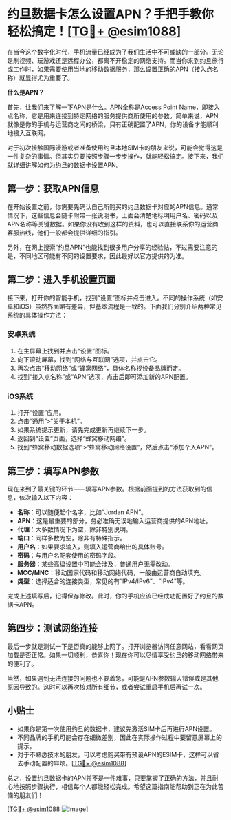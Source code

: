 # 约旦数据卡怎么设置APN？手把手教你轻松搞定！[[TG💪+ @esim1088](https://t.me/s/esim1088)]

在当今这个数字化时代，手机流量已经成为了我们生活中不可或缺的一部分。无论是刷视频、玩游戏还是远程办公，都离不开稳定的网络支持。而当你来到约旦旅行或工作时，如果需要使用当地的移动数据服务，那么设置正确的APN（接入点名称）就显得尤为重要了。

**什么是APN？**

首先，让我们来了解一下APN是什么。APN全称是Access Point Name，即接入点名称，它是用来连接到特定网络的服务提供商所使用的参数。简单来说，APN就像是你的手机与运营商之间的桥梁，只有正确配置了APN，你的设备才能顺利地接入互联网。

对于初次接触国际漫游或者准备使用约旦本地SIM卡的朋友来说，可能会觉得这是一件复杂的事情。但其实只要按照步骤一步步操作，就能轻松搞定。接下来，我们就详细讲解如何为约旦的数据卡设置APN。

## 第一步：获取APN信息

在开始设置之前，你需要先确认自己所购买的约旦数据卡对应的APN信息。通常情况下，这些信息会随卡附带一张说明书，上面会清楚地标明用户名、密码以及APN名称等关键数据。如果你没有收到这样的资料，也可以直接联系你的运营商客服热线，他们一般都会提供详细的指引。

另外，在网上搜索“约旦APN”也能找到很多用户分享的经验帖，不过需要注意的是，不同地区可能有不同的设置要求，因此最好以官方提供的为准。

## 第二步：进入手机设置页面

接下来，打开你的智能手机，找到“设置”图标并点击进入。不同的操作系统（如安卓和iOS）虽然界面略有差异，但基本流程是一致的。下面我们分别介绍两种常见系统的具体操作方法：

### 安卓系统

1. 在主屏幕上找到并点击“设置”图标。
2. 向下滚动屏幕，找到“网络与互联网”选项，并点击它。
3. 再次点击“移动网络”或“蜂窝网络”，具体名称视设备品牌而定。
4. 找到“接入点名称”或“APN”选项，点击后即可添加新的APN配置。

### iOS系统

1. 打开“设置”应用。
2. 点击“通用”>“关于本机”。
3. 如果系统提示更新，请先完成更新再继续下一步。
4. 返回到“设置”页面，选择“蜂窝移动网络”。
5. 找到“蜂窝移动数据选项”>“蜂窝移动网络设置”，然后点击“添加个人APN”。

## 第三步：填写APN参数

现在来到了最关键的环节——填写APN参数。根据前面提到的方法获取到的信息，依次输入以下内容：

- **名称**：可以随便起个名字，比如“Jordan APN”。
- **APN**：这是最重要的部分，务必准确无误地输入运营商提供的APN地址。
- **代理**：大多数情况下为空，除非特别说明。
- **端口**：同样多数为空，除非有特殊指示。
- **用户名**：如果要求输入，则填入运营商给出的具体账号。
- **密码**：与用户名配套使用的密码字段。
- **服务器**：某些高级设置中可能会涉及，普通用户无需改动。
- **MCC/MNC**：移动国家代码和移动网络代码，一般由运营商自动填充。
- **类型**：选择适合的连接类型，常见的有“IPv4/IPv6”、“IPv4”等。

完成上述填写后，记得保存修改。此时，你的手机应该已经成功配置好了约旦的数据卡APN。

## 第四步：测试网络连接

最后一步就是测试一下是否真的能够上网了。打开浏览器访问任意网站，看看网页加载是否正常。如果一切顺利，恭喜你！现在你可以尽情享受约旦的移动网络带来的便利了。

当然，如果遇到无法连接的问题也不要着急，可能是APN参数输入错误或是其他原因导致的。这时可以再次核对所有细节，或者尝试重启手机后再试一次。

## 小贴士

- 如果你是第一次使用约旦的数据卡，建议先激活SIM卡后再进行APN设置。
- 不同品牌的手机可能会存在细微差别，因此在实际操作过程中要留意屏幕上的提示。
- 对于不熟悉技术的朋友，可以考虑购买带有预设APN的ESIM卡，这样可以省去手动配置的麻烦。[[TG💪+ @esim1088](https://t.me/s/esim1088)]

总之，设置约旦数据卡的APN并不是一件难事，只要掌握了正确的方法，并且耐心地按照步骤执行，相信每个人都能轻松完成。希望这篇指南能帮助到正在为此苦恼的朋友们！

[[TG💪+ @esim1088](https://t.me/s/esim1088) ![Image](https://i.postimg.cc/4NQfJmqS/Snipaste-2025-05-13-00-14-12.png)]